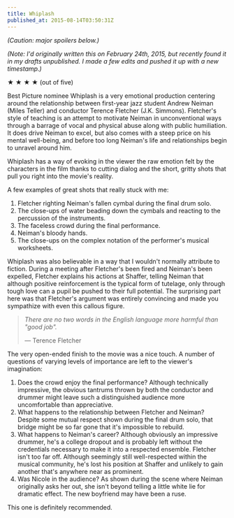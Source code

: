 ```yaml
---
title: Whiplash
published_at: 2015-08-14T03:50:31Z
---
```


_(Caution: major spoilers below.)_

_(Note: I'd originally written this on February 24th, 2015, but recently found it in my drafts unpublished. I made a few edits and pushed it up with a new timestamp.)_

★ ★ ★ ★ (out of five)

Best Picture nominee Whiplash is a very emotional production centering around the relationship between first-year jazz student Andrew Neiman (Miles Teller) and conductor Terence Fletcher (J.K. Simmons). Fletcher's style of teaching is an attempt to motivate Neiman in unconventional ways through a barrage of vocal and physical abuse along with public humiliation. It does drive Neiman to excel, but also comes with a steep price on his mental well-being, and before too long Neiman's life and relationships begin to unravel around him.

Whiplash has a way of evoking in the viewer the raw emotion felt by the characters in the film thanks to cutting dialog and the short, gritty shots that pull you right into the movie's reality.

A few examples of great shots that really stuck with me:

1. Fletcher righting Neiman's fallen cymbal during the final drum solo.
2. The close-ups of water beading down the cymbals and reacting to the percussion of the instruments.
3. The faceless crowd during the final performance.
4. Neiman's bloody hands.
5. The close-ups on the complex notation of the performer's musical worksheets.

Whiplash was also believable in a way that I wouldn't normally attribute to fiction. During a meeting after Fletcher's been fired and Neiman's been expelled, Fletcher explains his actions at Shaffer, telling Neiman that although positive reinforcement is the typical form of tutelage, only through tough love can a pupil be pushed to their full potential. The surprising part here was that Fletcher's argument was entirely convincing and made you sympathize with even this callous figure.

> _There are no two words in the English language more harmful than "good job"._
>
> &mdash; Terence Fletcher

The very open-ended finish to the movie was a nice touch. A number of questions of varying levels of importance are left to the viewer's imagination:

1. Does the crowd enjoy the final performance? Although technically impressive, the obvious tantrums thrown by both the conductor and drummer might leave such a distinguished audience more uncomfortable than appreciative.
2. What happens to the relationship between Fletcher and Neiman? Despite some mutual respect shown during the final drum solo, that bridge might be so far gone that it's impossible to rebuild.
3. What happens to Neiman's career? Although obviously an impressive drummer, he's a college dropout and is probably left without the credentials necessary to make it into a respected ensemble. Fletcher isn't too far off. Although seemingly still well-respected within the musical community, he's lost his position at Shaffer and unlikely to gain another that's anywhere near as prominent.
4. Was Nicole in the audience? As shown during the scene where Neiman originally asks her out, she isn't beyond telling a little white lie for dramatic effect. The new boyfriend may have been a ruse.

This one is definitely recommended.
